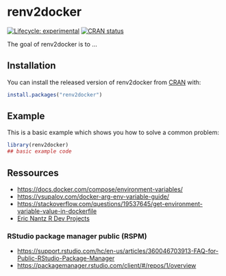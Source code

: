 
<!-- README.md is generated from README.Rmd. Please edit that file -->

# renv2docker

<!-- badges: start -->

[![Lifecycle:
experimental](https://img.shields.io/badge/lifecycle-experimental-orange.svg)](https://www.tidyverse.org/lifecycle/#experimental)
[![CRAN
status](https://www.r-pkg.org/badges/version/renv2docker)](https://CRAN.R-project.org/package=renv2docker)
<!-- badges: end -->

The goal of renv2docker is to …

## Installation

You can install the released version of renv2docker from
[CRAN](https://CRAN.R-project.org) with:

``` r
install.packages("renv2docker")
```

## Example

This is a basic example which shows you how to solve a common problem:

``` r
library(renv2docker)
## basic example code
```

## Ressources

-   <https://docs.docker.com/compose/environment-variables/>
-   <https://vsupalov.com/docker-arg-env-variable-guide/>
-   <https://stackoverflow.com/questions/19537645/get-environment-variable-value-in-dockerfile>
-   [Eric Nantz R Dev
    Projects](https://github.com/rpodcast/r_dev_projects)

### RStudio package manager public (RSPM)

-   <https://support.rstudio.com/hc/en-us/articles/360046703913-FAQ-for-Public-RStudio-Package-Manager>
-   <https://packagemanager.rstudio.com/client/#/repos/1/overview>
